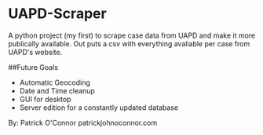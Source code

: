 # UAPD-Scraper
A python project (my first) to scrape case data from UAPD and make it more publically available. Out puts a csv with everything avaliable per case from UAPD's website.

##Future Goals
* Automatic Geocoding
* Date and Time cleanup 
* GUI for desktop
* Server edition for a constantly updated database

By: Patrick O'Connor
patrickjohnoconnor.com
